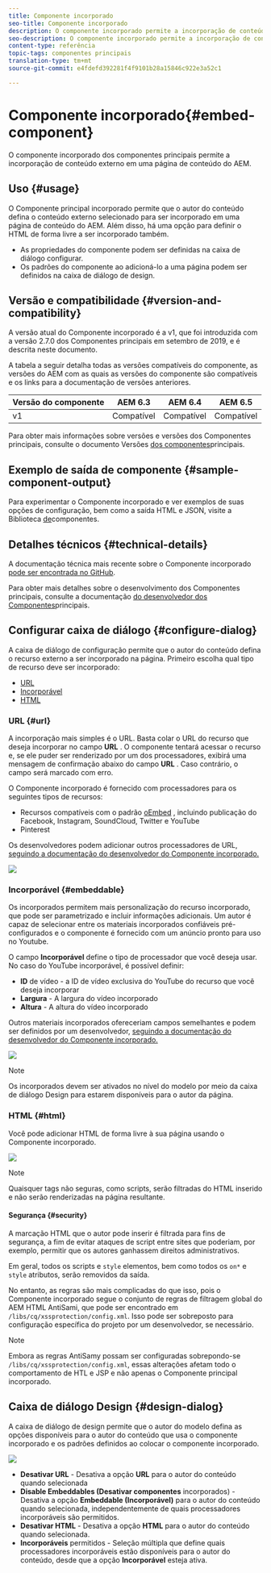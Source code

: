 ```yaml
---
title: Componente incorporado
seo-title: Componente incorporado
description: O componente incorporado permite a incorporação de conteúdo externo em uma página de conteúdo do AEM.
seo-description: O componente incorporado permite a incorporação de conteúdo externo em uma página de conteúdo do AEM.
content-type: referência
topic-tags: componentes principais
translation-type: tm+mt
source-git-commit: e4fdefd392281f4f9101b28a15846c922e3a52c1

---
```



# Componente incorporado{#embed-component}

O componente incorporado dos componentes principais permite a incorporação de conteúdo externo em uma página de conteúdo do AEM.

## Uso {#usage}

O Componente principal incorporado permite que o autor do conteúdo defina o conteúdo externo selecionado para ser incorporado em uma página de conteúdo do AEM. Além disso, há uma opção para definir o HTML de forma livre a ser incorporado também.

* As propriedades do componente podem ser definidas na caixa de diálogo [](#configure-dialog)configurar.
* Os padrões do componente ao adicioná-lo a uma página podem ser definidos na caixa de diálogo [](#design-dialog)de design.

## Versão e compatibilidade {#version-and-compatibility}

A versão atual do Componente incorporado é a v1, que foi introduzida com a versão 2.7.0 dos Componentes principais em setembro de 2019, e é descrita neste documento.

A tabela a seguir detalha todas as versões compatíveis do componente, as versões do AEM com as quais as versões do componente são compatíveis e os links para a documentação de versões anteriores.

| Versão do componente | AEM 6.3 | AEM 6.4 | AEM 6.5 |
|--- |--- |--- |---|
| v1 | Compatível | Compatível | Compatível |

Para obter mais informações sobre versões e versões dos Componentes principais, consulte o documento Versões [dos componentes](versions.md)principais.

## Exemplo de saída de componente {#sample-component-output}

Para experimentar o Componente incorporado e ver exemplos de suas opções de configuração, bem como a saída HTML e JSON, visite a Biblioteca [de](http://opensource.adobe.com/aem-core-wcm-components/library/embed.html)componentes.

## Detalhes técnicos {#technical-details}

A documentação técnica mais recente sobre o Componente incorporado [pode ser encontrada no GitHub](https://github.com/adobe/aem-core-wcm-components/tree/master/content/src/content/jcr_root/apps/core/wcm/components/embed/v1/embed).

Para obter mais detalhes sobre o desenvolvimento dos Componentes principais, consulte a documentação [do desenvolvedor dos Componentes](developing.md)principais.

## Configurar caixa de diálogo {#configure-dialog}

A caixa de diálogo de configuração permite que o autor do conteúdo defina o recurso externo a ser incorporado na página. Primeiro escolha qual tipo de recurso deve ser incorporado:

* [URL](#url)
* [Incorporável](#embeddable)
* [HTML](#html)

### URL {#url}

A incorporação mais simples é o URL. Basta colar o URL do recurso que deseja incorporar no campo **URL** . O componente tentará acessar o recurso e, se ele puder ser renderizado por um dos processadores, exibirá uma mensagem de confirmação abaixo do campo **URL** . Caso contrário, o campo será marcado com erro.

O Componente incorporado é fornecido com processadores para os seguintes tipos de recursos:

* Recursos compatíveis com o padrão [oEmbed](https://oembed.com/) , incluindo publicação do Facebook, Instagram, SoundCloud, Twitter e YouTube
* Pinterest

Os desenvolvedores podem adicionar outros processadores de URL, [seguindo a documentação do desenvolvedor do Componente incorporado.](https://github.com/adobe/aem-core-wcm-components/tree/master/content/src/content/jcr_root/apps/core/wcm/components/embed/v1/embed#extending-the-embed-component)

![](assets/screen-shot-2019-09-25-10.08.29.png)

### Incorporável {#embeddable}

Os incorporados permitem mais personalização do recurso incorporado, que pode ser parametrizado e incluir informações adicionais. Um autor é capaz de selecionar entre os materiais incorporados confiáveis pré-configurados e o componente é fornecido com um anúncio pronto para uso no Youtube.

O campo **Incorporável** define o tipo de processador que você deseja usar. No caso do YouTube incorporável, é possível definir:

* **ID** de vídeo - a ID de vídeo exclusiva do YouTube do recurso que você deseja incorporar
* **Largura** - A largura do vídeo incorporado
* **Altura** - A altura do vídeo incorporado

Outros materiais incorporados ofereceriam campos semelhantes e podem ser definidos por um desenvolvedor, [seguindo a documentação do desenvolvedor do Componente incorporado.](https://github.com/adobe/aem-core-wcm-components/tree/master/content/src/content/jcr_root/apps/core/wcm/components/embed/v1/embed#extending-the-embed-component)

![](assets/screen-shot-2019-09-25-10.15.00.png)

>[!NOTE]
>Os incorporados devem ser ativados no nível do modelo por meio da caixa de diálogo [](#design-dialog) Design para estarem disponíveis para o autor da página.

### HTML {#html}

Você pode adicionar HTML de forma livre à sua página usando o Componente incorporado.

![](assets/screen-shot-2019-09-25-10.20.00.png)

>[!NOTE]
>Quaisquer tags não seguras, como scripts, serão filtradas do HTML inserido e não serão renderizadas na página resultante.

#### Segurança {#security}

A marcação HTML que o autor pode inserir é filtrada para fins de segurança, a fim de evitar ataques de script entre sites que poderiam, por exemplo, permitir que os autores ganhassem direitos administrativos.

Em geral, todos os scripts e `style` elementos, bem como todos os `on*` e `style` atributos, serão removidos da saída.

No entanto, as regras são mais complicadas do que isso, pois o Componente incorporado segue o conjunto de regras de filtragem global do AEM HTML AntiSami, que pode ser encontrado em `/libs/cq/xssprotection/config.xml`. Isso pode ser sobreposto para configuração específica do projeto por um desenvolvedor, se necessário.

>[!NOTE]
>Embora as regras AntiSamy possam ser configuradas sobrepondo-se `/libs/cq/xssprotection/config.xml`, essas alterações afetam todo o comportamento de HTL e JSP e não apenas o Componente principal incorporado.

## Caixa de diálogo Design {#design-dialog}

A caixa de diálogo de design permite que o autor do modelo defina as opções disponíveis para o autor do conteúdo que usa o componente incorporado e os padrões definidos ao colocar o componente incorporado.

![](assets/screen-shot-2019-09-25-10.25.28.png)

* **Desativar URL** - Desativa a opção **URL** para o autor do conteúdo quando selecionada
* **Disable Embeddables (Desativar componentes** incorporados) - Desativa a opção **Embeddable (Incorporável)** para o autor do conteúdo quando selecionada, independentemente de quais processadores incorporáveis são permitidos.
* **Desativar HTML** - Desativa a opção **HTML** para o autor do conteúdo quando selecionada.
* **Incorporáveis** permitidos - Seleção múltipla que define quais processadores incorporáveis estão disponíveis para o autor do conteúdo, desde que a opção **Incorporável** esteja ativa.
